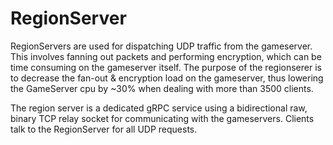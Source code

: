 # RegionServer
RegionServers are used for dispatching UDP traffic from the gameserver. This involves fanning out packets and performing encryption, which can be time consuming on the gameserver itself. The purpose of the regionserer is to decrease the fan-out & encryption load on the gameserver, thus lowering the GameServer cpu by ~30% when dealing with more than 3500 clients.

The region server is a dedicated gRPC service using a bidirectional raw, binary TCP relay socket for communicating with the gameservers. Clients talk to the RegionServer for all UDP requests.
